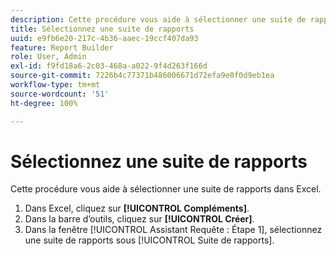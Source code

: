 ```yaml
---
description: Cette procédure vous aide à sélectionner une suite de rapports dans Excel.
title: Sélectionnez une suite de rapports
uuid: e9fb6e20-217c-4b36-aaec-19ccf407da93
feature: Report Builder
role: User, Admin
exl-id: f9fd18a6-2c03-468a-a022-9f4d263f166d
source-git-commit: 7226b4c77371b486006671d72efa9e0f0d9eb1ea
workflow-type: tm+mt
source-wordcount: '51'
ht-degree: 100%

---
```


# Sélectionnez une suite de rapports

Cette procédure vous aide à sélectionner une suite de rapports dans Excel.

1. Dans Excel, cliquez sur **[!UICONTROL Compléments]**.
1. Dans la barre d’outils, cliquez sur **[!UICONTROL Créer]**.
1. Dans la fenêtre [!UICONTROL Assistant Requête : Étape 1], sélectionnez une suite de rapports sous [!UICONTROL Suite de rapports].
